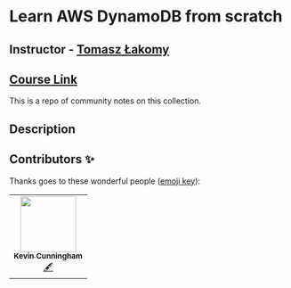 # Learn AWS DynamoDB from scratch

## Instructor - [Tomasz Łakomy](https://egghead.io/instructors/tomasz-lakomy)

## [Course Link](https://egghead.io/playlists/learn-aws-dynamodb-from-scratch-21c3)

This is a repo of community notes on this collection.

## Description



## Contributors ✨

Thanks goes to these wonderful people ([emoji key](https://allcontributors.org/docs/en/emoji-key)):
<table>
  <tr>
  <td align="center"><a href="https://github.com/doingandlearning"><img src="https://avatars2.githubusercontent.com/u/8320213?s=400&u=091f53ddb85c741ef9509d21e4dc3ab178288634&v=4" width="100px;" alt=""/><br /><sub><b>Kevin Cunningham</b></sub></a><br /><a href="#content-doingandlearning" title="Content">🖋</a>  
  </td>
</table>
